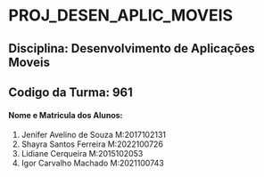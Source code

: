 # PROJ_DESEN_APLIC_MOVEIS
 ##  Disciplina: Desenvolvimento de Aplicações Moveis
 ##  Codigo da Turma: 961 
 #### Nome e Matricula dos Alunos:
 1. Jenifer Avelino de Souza M:2017102131
 2. Shayra Santos Ferreira   M:2022100726
 3. Lidiane Cerqueira        M:2015102053
 4. Igor Carvalho Machado    M:2021100743


